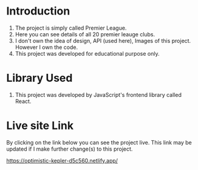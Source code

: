 # Introduction

1. The project is simply called Premier League.
2. Here you can see details of all 20 premier leauge clubs.
3. I don't own the idea of design, API (used here), Images of this project. However I own the code.
4. This project was developed for educational purpose only.

# Library Used

1. This project was developed by JavaScript's frontend library called React.

# Live site Link

By clicking on the link below you can see the project live. This link may be updated if I make further change(s) to this project.

https://optimistic-kepler-d5c560.netlify.app/

